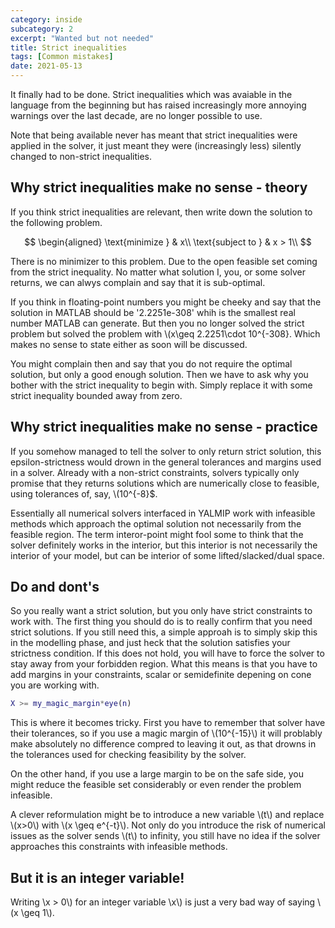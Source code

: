 ```yaml
---
category: inside
subcategory: 2
excerpt: "Wanted but not needed"
title: Strict inequalities
tags: [Common mistakes]
date: 2021-05-13
---
```


It finally had to be done. Strict inequalities which was avaiable in the language from the beginning but has raised increasingly more annoying warnings over the last decade, are no longer possible to use.

Note that being available never has meant that strict inequalities were applied in the solver, it just meant they were (increasingly less) silently changed to non-strict inequalities.

## Why strict inequalities make no sense - theory

If you think strict inequalities are relevant, then write down the solution to the following problem.

$$
\begin{aligned}
\text{minimize } & x\\
\text{subject to } & x > 1\\
$$

There is no minimizer to this problem. Due to the open feasible set coming from the strict inequality. No matter what solution I, you, or some solver returns, we can alwys complain and say that it is sub-optimal.

If you think in floating-point numbers you might be cheeky and say that the solution in MATLAB should be '2.2251e-308' whih is the smallest real number MATLAB can generate. But then you no longer solved the strict problem but solved the problem with \\(x\geq 2.2251\cdot 10^{-308}. Which makes no sense to state either as soon will be discussed.

You might complain then and say that you do not require the optimal solution, but only a good enough solution. Then we have to ask why you bother with the strict inequality to begin with. Simply replace it with some strict inequality bounded away from zero.

## Why strict inequalities make no sense - practice

If you somehow managed to tell the solver to only return strict solution, this epsilon-strictness would drown in the general tolerances and margins used in a solver. Already with a non-strict constraints, solvers typically only promise that they returns solutions which are numerically close to feasible, using tolerances of, say, \\(10^{-8}$.

Essentially all numerical solvers interfaced in YALMIP work with infeasible methods which approach the optimal solution not necessarily from the feasible region. The term interor-point might fool some to think that the solver definitely works in the interior, but this interior is not necessarily the interior of your model, but can be interior of some lifted/slacked/dual space.

## Do and dont's

So you really want a strict solution, but you only have strict constraints to work with. The first thing you should do is to really confirm that you need strict solutions. If you still need this, a simple approah is to simply skip this in the modelling phase, and just heck that the solution satisfies your strictness condition. If this does not hold, you will have to force the solver to stay away from your forbidden region. What this means is that you have to add margins in your constraints, scalar or semidefinite depening on cone you are working with.

````matlab
X >= my_magic_margin*eye(n)
````

This is where it becomes tricky. First you have to remember that solver have their tolerances, so if you use a magic margin of \\(10^{-15}\\) it will problably make absolutely no difference compred to leaving it out, as that drowns in the tolerances used for checking feasibility by the solver.

On the other hand, if you use a large margin to be on the safe side, you might reduce the feasible set considerably or even render the problem infeasible.

A clever reformulation might be to introduce a new variable \\(t\\) and replace \\(x>0\\) with \\(x \geq e^{-t}\\). Not only do you introduce the risk of numerical issues as the solver sends \\(t\\) to infinity, you still have no idea if the solver approaches this constraints with infeasible methods.

## But it is an integer variable!

Writing \\x > 0\\) for an integer variable \\x\\) is just a very bad way of saying \\(x \geq 1\\).
